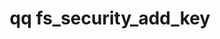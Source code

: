 ---
category: fs
command: fs_security_add_key
keywords: qq, qq_cli, fs_security_add_key
optional_options:
- alternate: []
  help: "\n                The unique name to associate with the key to add to the\
    \ key store. The name must\n                not contain only numbers.\n      \
    \          "
  name: --name
  required: true
- alternate: []
  help: The ECDSA private key file for the key to add to the key store.
  name: --private-key-file
  required: false
- alternate: []
  help: The ECDSA public key for the key to add to the key store.
  name: --public-key
  required: false
- alternate: []
  help: A signature generated by signing the key name with the ECDSA private key.
  name: --verification-signature
  required: false
- alternate: []
  help: "\n                An optional comment that the system stores alongside the\
    \ key to add to the key\n                store.\n                "
  name: --comment
  required: false
- alternate: []
  help: Print the output in JSON format. The default output is in a table.
  name: --json
  required: false
permalink: /qq-cli-command-guide/fs/fs_security_add_key.html
positional_options: []
sidebar: qq_cli_command_reference_sidebar
summary: This section explains how to use the <code>qq fs_security_add_key</code>
  command.
synopsis: Add a key to the file system key-store.
title: qq fs_security_add_key
usage: "qq fs_security_add_key [-h] --name NAME [--private-key-file PRIVATE_KEY_FILE]\n\
  \    [--public-key PUBLIC_KEY] [--verification-signature VERIFICATION_SIGNATURE]\n\
  \    [--comment COMMENT] [--json]"

---